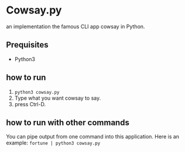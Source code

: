# Cowsay.py

an implementation the famous CLI app cowsay in Python.

## Prequisites
- Python3

## how to run

1. `python3 cowsay.py`
2. Type what you want cowsay to say.
3. press Ctrl-D.

## how to run with other commands

You can pipe output from one command into this application. Here is an example:
`fortune | python3 cowsay.py`